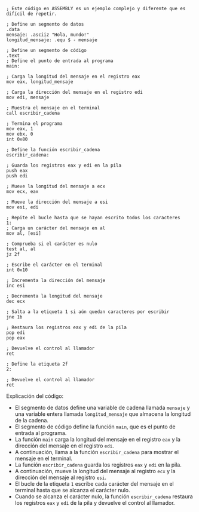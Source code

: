 ```assembly
; Este código en ASSEMBLY es un ejemplo complejo y diferente que es difícil de repetir.

; Define un segmento de datos
.data
mensaje: .asciiz "Hola, mundo!"
longitud_mensaje: .equ $ - mensaje

; Define un segmento de código
.text
; Define el punto de entrada al programa
main:

; Carga la longitud del mensaje en el registro eax
mov eax, longitud_mensaje

; Carga la dirección del mensaje en el registro edi
mov edi, mensaje

; Muestra el mensaje en el terminal
call escribir_cadena

; Termina el programa
mov eax, 1
mov ebx, 0
int 0x80

; Define la función escribir_cadena
escribir_cadena:

; Guarda los registros eax y edi en la pila
push eax
push edi

; Mueve la longitud del mensaje a ecx
mov ecx, eax

; Mueve la dirección del mensaje a esi
mov esi, edi

; Repite el bucle hasta que se hayan escrito todos los caracteres
1:
; Carga un carácter del mensaje en al
mov al, [esi]

; Comprueba si el carácter es nulo
test al, al
jz 2f

; Escribe el carácter en el terminal
int 0x10

; Incrementa la dirección del mensaje
inc esi

; Decrementa la longitud del mensaje
dec ecx

; Salta a la etiqueta 1 si aún quedan caracteres por escribir
jne 1b

; Restaura los registros eax y edi de la pila
pop edi
pop eax

; Devuelve el control al llamador
ret

; Define la etiqueta 2f
2:

; Devuelve el control al llamador
ret
```

Explicación del código:

* El segmento de datos define una variable de cadena llamada `mensaje` y una variable entera llamada `longitud_mensaje` que almacena la longitud de la cadena.
* El segmento de código define la función `main`, que es el punto de entrada al programa.
* La función `main` carga la longitud del mensaje en el registro `eax` y la dirección del mensaje en el registro `edi`.
* A continuación, llama a la función `escribir_cadena` para mostrar el mensaje en el terminal.
* La función `escribir_cadena` guarda los registros `eax` y `edi` en la pila.
* A continuación, mueve la longitud del mensaje al registro `ecx` y la dirección del mensaje al registro `esi`.
* El bucle de la etiqueta `1` escribe cada carácter del mensaje en el terminal hasta que se alcanza el carácter nulo.
* Cuando se alcanza el carácter nulo, la función `escribir_cadena` restaura los registros `eax` y `edi` de la pila y devuelve el control al llamador.